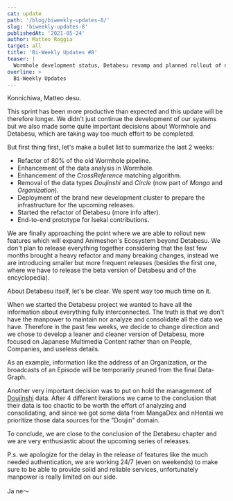```yaml
---
cat: update
path: '/blog/biweekly-updates-8/'
slug: 'biweekly-updates-8'
publishedAt: '2021-05-24'
author: Matteo Roggia
target: all
title: 'Bi-Weekly Updates #8'
teaser: |
  Wormhole development status, Detabesu revamp and planned rollout of new features.
overline: >
  Bi-Weekly Updates
---
```


Konnichiwa, Matteo desu.

This sprint has been more productive than expected and this update will be therefore longer.
We didn't just continue the development of our systems but we also made some quite important decisions about Wormhole and Detabesu, which are taking way too much effort to be completed.

But first thing first, let's make a bullet list to summarize the last 2 weeks:

- Refactor of 80% of the old Wormhole pipeline.
- Enhancement of the data analysis in Wormhole.
- Enhancement of the *CrossReference* matching algorithm.
- Removal of the data types *Doujinshi* and *Circle* (now part of *Manga* and *Organization*).
- Deployment of the brand new development cluster to prepare the infrastructure for the upcoming releases. 
- Started the refactor of Detabesu (more info after).
- End-to-end prototype for Isekai contributions.

We are finally approaching the point where we are able to rollout new features which will expand Animeshon's Ecosystem beyond Detabesu.
We don't plan to release everything together considering that the last few months brought a heavy refactor and many breaking changes, instead we are introducing smaller but more frequent releases (besides the first one, where we have to release the beta version of Detabesu and of the encyclopedia).

About Detabesu itself, let's be clear. We spent way too much time on it.

When we started the Detabesu project we wanted to have all the information about everything fully interconnected. The truth is that we don't have the manpower to maintain nor analyze and consolidate all the data we have. Therefore in the past few weeks, we decide to change direction and we chose to develop a leaner and cleaner version of Detabesu, more focused on Japanese Multimedia Content rather than on People, Companies, and useless details.

As an example, information like the address of an Organization, or the broadcasts of an Episode will be temporarily pruned from the final Data-Graph.

Another very important decision was to put on hold the management of [Doujinshi](https://www.doujinshi.org) data. After 4 different iterations we came to the conclusion that their data is too chaotic to be worth the effort of analyzing and consolidating, and since we got some data from MangaDex and nHentai we prioritize those data sources for the "Doujin" domain.

To conclude, we are close to the conclusion of the Detabesu chapter and we are very enthusiastic about the upcoming series of releases.

P.s. we apologize for the delay in the release of features like the much needed authentication, we are working 24/7 (even on weekends) to make sure to be able to provide solid and reliable services, unfortunately manpower is really limited on our side.

Ja ne～
